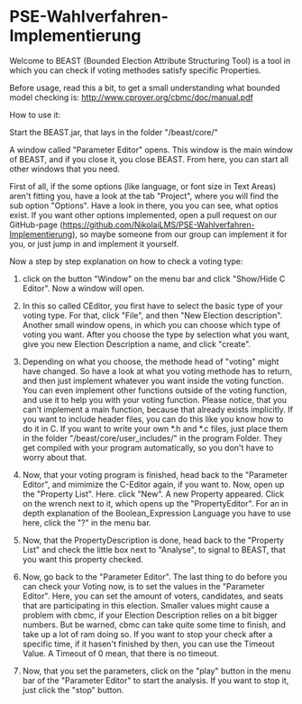 # PSE-Wahlverfahren-Implementierung

Welcome to BEAST (Bounded Election Attribute Structuring Tool) is a tool in which you can check if voting methodes satisfy 
specific Properties.

Before usage, read this a bit, to get a small understanding what bounded model checking is: http://www.cprover.org/cbmc/doc/manual.pdf

How to use it:

Start the BEAST.jar, that lays in the folder "/beast/core/"

A window called "Parameter Editor" opens. This window is the main window of BEAST, and if you close it, you close BEAST. 
From here, you can start all other windows that you need.

First of all, if the some options (like language, or font size in Text Areas) aren't fitting you, have a look at the tab
"Project", where you will find the sub option "Options". Have a look in there, you you can see, what optios exist.
If you want other options implemented, open a pull request on our GitHub-page (https://github.com/NikolaiLMS/PSE-Wahlverfahren-Implementierung), 
so maybe someone from our group can implement it for you, or just jump in and implement it yourself.


Now a step by step explanation on how to check a voting type:

1) click on the button "Window" on the menu bar and click "Show/Hide C Editor". Now a window will open.

2) In this so called CEditor, you first have to select the basic type of your voting type. For that, click "File", and then
   "New Election description". Another small window opens, in which you can choose which type of voting you want. After you choose
   the type by selection what you want, give you new Election Description a name, and click "create".

3) Depending on what you choose, the methode head of "voting" might have changed. So have a look at what you voting methode
   has to return, and then just implement whatever you want inside the voting function. You can even implement other functions 
   outside of the voting function, and use it to help you with your voting function. Please notice, that you can't implement
   a main function, because that already exists implicitly. If you want to include header files, you can do this like you know how
   to do it in C. If you want to write your own *.h and *.c files, just place them in the folder "/beast/core/user_includes/" in the 
   program Folder. They get compiled with your program automatically, so you don't have to worry about that.

4) Now, that your voting program is finished, head back to the "Parameter Editor", and mimimize the C-Editor again, if you want to.
   Now, open up the "Property List". Here. click "New". A new Property appeared. Click on the wrench next to it, which opens up the 
   "PropertyEditor". For an in depth explanation of the Boolean_Expression Language you have to use here, click the "?" in the menu bar.
   

5) Now, that the PropertyDescription is done, head back to the "Property List" and check the little box next to "Analyse", to signal to BEAST,
   that you want this property checked.

6) Now, go back to the "Parameter Editor". The last thing to do before you can check your Voting now, is to set the values in the "Parameter Editor".
   Here, you can set the amount of voters, candidates, and seats that are participating in this election.
   Smaller values might cause a problem with cbmc, if your Election Description relies on a bit bigger numbers. But be warned, cbmc can take quite some time
   to finish, and take up a lot of ram doing so. If you want to stop your check after a specific time, if it hasen't finished by then, you can 
   use the Timeout Value. A Timeout of 0 mean, that there is no timeout.

7) Now, that you set the parameters, click on the "play" button in the menu bar of the "Parameter Editor" to start the analysis. If you want to stop it, just
   click the "stop" button.
   

 


